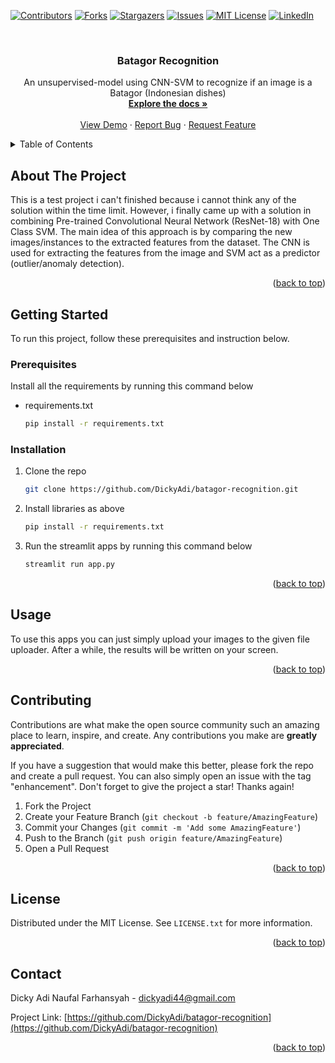 <!-- Improved compatibility of back to top link: See: https://github.com/othneildrew/Best-README-Template/pull/73 -->

<a name="readme-top"></a>

<!--
*** Thanks for checking out the Best-README-Template. If you have a suggestion
*** that would make this better, please fork the repo and create a pull request
*** or simply open an issue with the tag "enhancement".
*** Don't forget to give the project a star!
*** Thanks again! Now go create something AMAZING! :D
-->

<!-- PROJECT SHIELDS -->
<!--
*** I'm using markdown "reference style" links for readability.
*** Reference links are enclosed in brackets [ ] instead of parentheses ( ).
*** See the bottom of this document for the declaration of the reference variables
*** for contributors-url, forks-url, etc. This is an optional, concise syntax you may use.
*** https://www.markdownguide.org/basic-syntax/#reference-style-links
-->

[![Contributors][contributors-shield]][contributors-url]
[![Forks][forks-shield]][forks-url]
[![Stargazers][stars-shield]][stars-url]
[![Issues][issues-shield]][issues-url]
[![MIT License][license-shield]][license-url]
[![LinkedIn][linkedin-shield]][linkedin-url]

<!-- PROJECT LOGO -->
<br />
<div align="center">
  <a href="https://github.com/DickyAdi/batagor-recognition">
  </a>

<h3 align="center">Batagor Recognition</h3>

  <p align="center">
    An unsupervised-model using CNN-SVM to recognize if an image is a Batagor (Indonesian dishes)
    <br />
    <a href="https://github.com/DickyAdi/
batagor-recognition"><strong>Explore the docs »</strong></a>
    <br />
    <br />
    <a href="https://github.com/DickyAdi/batagor-recognition">View Demo</a>
    ·
    <a href="https://github.com/DickyAdi/batagor-recognition/issues/new?labels=bug&template=bug-report---.md">Report Bug</a>
    ·
    <a href="https://github.com/DickyAdi/batagor-recognition/issues/new?labels=enhancement&template=feature-request---.md">Request Feature</a>
  </p>
</div>

<!-- TABLE OF CONTENTS -->
<details>
  <summary>Table of Contents</summary>
  <ol>
    <li>
      <a href="#about-the-project">About The Project</a>
    </li>
    <li>
      <a href="#getting-started">Getting Started</a>
      <ul>
        <li><a href="#prerequisites">Prerequisites</a></li>
        <li><a href="#installation">Installation</a></li>
      </ul>
    </li>
    <li><a href="#usage">Usage</a></li>
    <li><a href="#contributing">Contributing</a></li>
    <li><a href="#license">License</a></li>
    <li><a href="#contact">Contact</a></li>
    <li><a href="#acknowledgments">Acknowledgments</a></li>
  </ol>
</details>

<!-- ABOUT THE PROJECT -->

## About The Project

This is a test project i can't finished because i cannot think any of the solution within the time limit. However, i finally came up with a solution in combining Pre-trained Convolutional Neural Network (ResNet-18) with One Class SVM. The main idea of this approach is by comparing the new images/instances to the extracted features from the dataset. The CNN is used for extracting the features from the image and SVM act as a predictor (outlier/anomaly detection).

<p align="right">(<a href="#readme-top">back to top</a>)</p>

<!-- GETTING STARTED -->

## Getting Started

To run this project, follow these prerequisites and instruction below.

### Prerequisites

Install all the requirements by running this command below

- requirements.txt
  ```sh
  pip install -r requirements.txt
  ```

### Installation

1. Clone the repo
   ```sh
   git clone https://github.com/DickyAdi/batagor-recognition.git
   ```
2. Install libraries as above
   ```sh
   pip install -r requirements.txt
   ```
3. Run the streamlit apps by running this command below
   ```sh
   streamlit run app.py
   ```

<p align="right">(<a href="#readme-top">back to top</a>)</p>

<!-- USAGE EXAMPLES -->

## Usage

To use this apps you can just simply upload your images to the given file uploader. After a while, the results will be written on your screen.

<p align="right">(<a href="#readme-top">back to top</a>)</p>

<!-- CONTRIBUTING -->

## Contributing

Contributions are what make the open source community such an amazing place to learn, inspire, and create. Any contributions you make are **greatly appreciated**.

If you have a suggestion that would make this better, please fork the repo and create a pull request. You can also simply open an issue with the tag "enhancement".
Don't forget to give the project a star! Thanks again!

1. Fork the Project
2. Create your Feature Branch (`git checkout -b feature/AmazingFeature`)
3. Commit your Changes (`git commit -m 'Add some AmazingFeature'`)
4. Push to the Branch (`git push origin feature/AmazingFeature`)
5. Open a Pull Request

<p align="right">(<a href="#readme-top">back to top</a>)</p>

<!-- LICENSE -->

## License

Distributed under the MIT License. See `LICENSE.txt` for more information.

<p align="right">(<a href="#readme-top">back to top</a>)</p>

<!-- CONTACT -->

## Contact

Dicky Adi Naufal Farhansyah - dickyadi44@gmail.com

Project Link: [https://github.com/DickyAdi/batagor-recognition](https://github.com/DickyAdi/batagor-recognition)

<p align="right">(<a href="#readme-top">back to top</a>)</p>

<!-- MARKDOWN LINKS & IMAGES -->
<!-- https://www.markdownguide.org/basic-syntax/#reference-style-links -->

[contributors-shield]: https://img.shields.io/github/contributors/DickyAdi/batagor-recognition.svg?style=for-the-badge
[contributors-url]: https://github.com/DickyAdi/batagor-recognition/graphs/contributors
[forks-shield]: https://img.shields.io/github/forks/DickyAdi/batagor-recognition.svg?style=for-the-badge
[forks-url]: https://github.com/DickyAdi/batagor-recognition/network/members
[stars-shield]: https://img.shields.io/github/stars/DickyAdi/batagor-recognition.svg?style=for-the-badge
[stars-url]: https://github.com/DickyAdi/batagor-recognition/stargazers
[issues-shield]: https://img.shields.io/github/issues/DickyAdi/batagor-recognition.svg?style=for-the-badge
[issues-url]: https://github.com/DickyAdi/batagor-recognition/issues
[license-shield]: https://img.shields.io/github/license/DickyAdi/batagor-recognition.svg?style=for-the-badge
[license-url]: https://github.com/DickyAdi/batagor-recognition/blob/master/LICENSE
[linkedin-shield]: https://img.shields.io/badge/-LinkedIn-black.svg?style=for-the-badge&logo=linkedin&colorB=555
[linkedin-url]: https://linkedin.com/in/dickyadi
